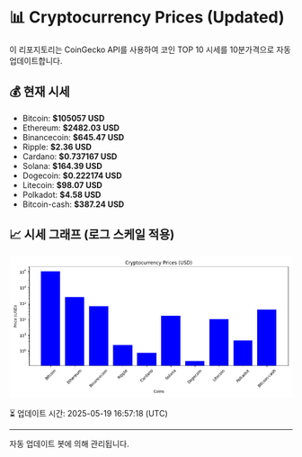 
# 📊 Cryptocurrency Prices (Updated)

이 리포지토리는 CoinGecko API를 사용하여 코인 TOP 10 시세를 10분가격으로 자동 업데이트합니다.

## 💰 현재 시세
- Bitcoin: **$105057 USD**
- Ethereum: **$2482.03 USD**
- Binancecoin: **$645.47 USD**
- Ripple: **$2.36 USD**
- Cardano: **$0.737167 USD**
- Solana: **$164.39 USD**
- Dogecoin: **$0.222174 USD**
- Litecoin: **$98.07 USD**
- Polkadot: **$4.58 USD**
- Bitcoin-cash: **$387.24 USD**

## 📈 시세 그래프 (로그 스케일 적용)
![Crypto Prices](crypto_prices.png)

⏳ 업데이트 시간: 2025-05-19 16:57:18 (UTC)

---
자동 업데이트 봇에 의해 관리됩니다.
